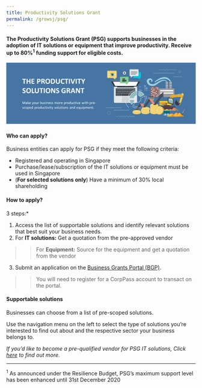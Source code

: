 ```yaml
---
title: Productivity Solutions Grant
permalink: /growsj/psg/
---
```


#### The Productivity Solutions Grant (PSG) supports businesses in the adoption of IT solutions or equipment that improve productivity. Receive up to 80%<sup>1</sup> funding support for eligible costs.

![PSG](\images\programmes\products-and-services\PSG.png "PSG")

#### Who can apply?

Business entities can apply for PSG if they meet the following criteria:

- Registered and operating in Singapore
- Purchase/lease/subscription of the IT solutions or equipment must be used in Singapore
- (**For selected solutions only**) Have a minimum of 30% local shareholding 

#### How to apply?

3 steps:*
1.	Access the list of supportable solutions and identify relevant solutions that best suit your business needs. 
2.	For **IT solutions:** Get a quotation from the pre-approved vendor
>> For **Equipment:** Source for the equipment and get a quotation from the vendor
3.	Submit an application on the <a target="_blank" href="https://www.businessgrants.gov.sg/" >Business Grants Portal (BGP)</a>.
>> You will need to register for a CorpPass account to transact on the portal.

#### Supportable solutions

Businesses can choose from a list of pre-scoped solutions. 

Use the navigation menu on the left to select the type of solutions you’re interested to find out about and the respective sector your business belongs to. 

*If you’d like to become a pre-qualified vendor for PSG IT solutions, Click <a target="_blank" href="https://www.imda.gov.sg/icmvendors" >here</a> to find out more.*

***

<sup>1</sup> As announced under the Resilience Budget, PSG’s maximum support level has been enhanced until 31st December 2020